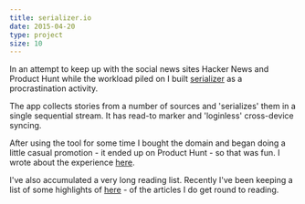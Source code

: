 ```yaml
---
title: serializer.io
date: 2015-04-20
type: project
size: 10
---
```

In an attempt to keep up with the social news sites Hacker News and Product Hunt while the workload piled on I built [serializer](http://serializer.io) as a procrastination activity.

The app collects stories from a number of sources and 'serializes' them in a single sequential stream. It has read-to marker and 'loginless' cross-device syncing.

After using the tool for some time I bought the domain and began doing a little casual promotion - it ended up on Product Hunt - so that was fun. I wrote about the experience [here](/blog/2015/05/22/building-and-shipping-my-side-project.html).

I've also accumulated a very long reading list. Recently I've been keeping a list of some highlights of [here](/articles) - of the articles I do get round to reading.
